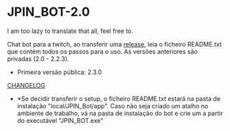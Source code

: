 # JPIN_BOT-2.0

I am too lazy to translate that all, feel free to.

Chat bot para a twitch, ao transferir uma [release](https://github.com/JPTronPT/JPIN_BOT-2.0/releases), leia o ficheiro README.txt que contém todos os passos para o uso.
 As versões anteriores são privadas (2.0 - 2.2.3).
- Primeira versão pública: 2.3.0

[CHANGELOG](https://github.com/JPTronPT/JPIN_BOT-2.0/blob/main/CHANGELOG.txt) 
* *Se decidir transferir o setup, o ficheiro README.txt estará na pasta de instalação "local/JPIN_Bot/app". Caso não seja criado um atalho no ambiente de trabalho, vá na pasta de instalação do bot e crie um a partir do executável "JPIN_BOT.exe"
